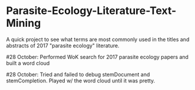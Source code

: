 # Parasite-Ecology-Literature-Text-Mining
A quick project to see what terms are most commonly used in the titles and abstracts of 2017 "parasite ecology" literature.

#28 October: Performed WoK search for 2017 parasite ecology papers and built a word cloud

#28 October: Tried and failed to debug stemDocument and stemCompletion. Played w/ the word cloud until it was pretty.